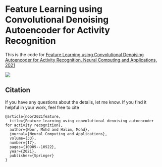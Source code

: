 # Feature Learning using Convolutional Denoising Autoencoder for Activity Recognition

This is the code for [Feature Learning using Convolutional Denoising Autoencoder for Activity Recognition. Neural Computing and Applications, 2021](https://doi.org/10.1007/s00521-020-05638-4)

![](https://github.com/mohalim/CDAE/blob/master/Overview_CDAE.png)

## Citation
If you have any questions about the details, let me know. If you find it helpful in your work, feel free to cite
```
@article{noor2021feature,
  title={Feature learning using convolutional denoising autoencoder for activity recognition},
  author={Noor, Mohd and Halim, Mohd},
  journal={Neural Computing and Applications},
  volume={33},
  number={17},
  pages={10909--10922},
  year={2021},
  publisher={Springer}
}
```
